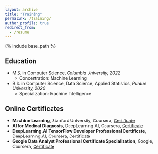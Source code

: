 ```yaml
---
layout: archive
title: "Training"
permalink: /training/
author_profile: true
redirect_from:
  - /resume
---
```


{% include base_path %}

## Education
* M.S. in Computer Science, *Columbia University, 2022*
  - Concentration: Machine Learning
* B.S. in Computer Science, Data Science, Applied Statistics, *Purdue University, 2020*
  - Specialization: Machine Intelligence


## Online Certificates
* **Machine Learning**, Stanford University, Coursera, [Certificate](https://coursera.org/share/79eb4bd4ff1a2ed194e89a4a499a35b1)
* **AI for Medical Diagnosis**, DeepLearning.AI, Coursera, [Certificate](https://coursera.org/share/8d8abbadff7bbd375e839449cdbc0942)
* **DeepLearning.AI TensorFlow Developer Professional Certificate**, DeepLearning.AI, Coursera, [Certificate](https://coursera.org/share/46db67a41f20926ba834dfbc33bcbdf5)
* **Google Data Analyst Professional Certificate Specialization**, Google, Coursera, [Certificate](https://coursera.org/share/13950fff37c3767f2abc7c4d46c65fec)
